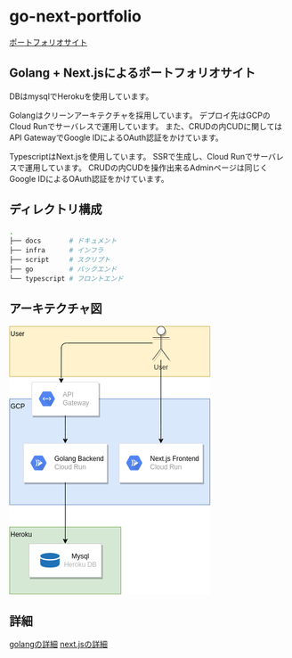 # go-next-portfolio

[ポートフォリオサイト](https://frontend-cc4oe6q3aa-an.a.run.app/)

## Golang + Next.jsによるポートフォリオサイト

DBはmysqlでHerokuを使用しています。

Golangはクリーンアーキテクチャを採用しています。
デプロイ先はGCPのCloud Runでサーバレスで運用しています。
また、CRUDの内CUDに関してはAPI GatewayでGoogle IDによるOAuth認証をかけています。

TypescriptはNext.jsを使用しています。
SSRで生成し、Cloud Runでサーバレスで運用しています。
CRUDの内CUDを操作出来るAdminページは同じくGoogle IDによるOAuth認証をかけています。

## ディレクトリ構成

```bash
.
├── docs       # ドキュメント
├── infra      # インフラ
├── script     # スクリプト
├── go         # バックエンド
└── typescript # フロントエンド
```

## アーキテクチャ図

![](docs/architecture.png)

## 詳細

[golangの詳細](https://github.com/Jyury11/go-next-portfolio/tree/main/go)
[next.jsの詳細](https://github.com/Jyury11/go-next-portfolio/tree/main/typescript)
